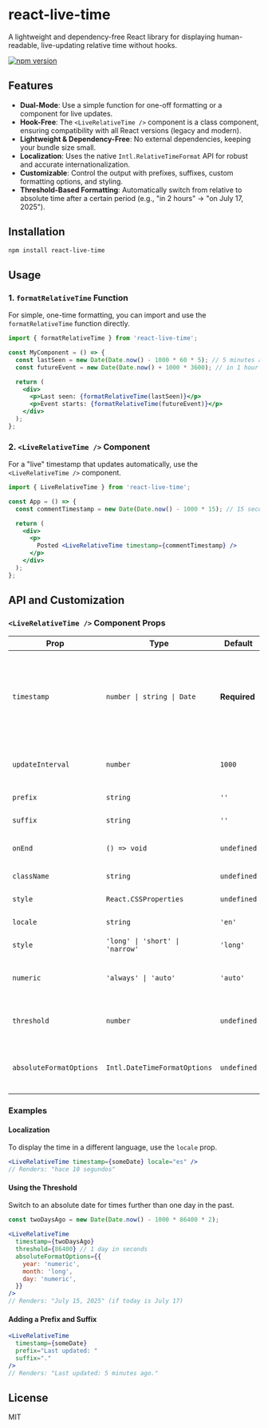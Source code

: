 # react-live-time

A lightweight and dependency-free React library for displaying human-readable, live-updating relative time without hooks.

[![npm version](https://badge.fury.io/js/react-live-time.svg)](https://badge.fury.io/js/react-live-time)

## Features

- **Dual-Mode**: Use a simple function for one-off formatting or a component for live updates.
- **Hook-Free**: The `<LiveRelativeTime />` component is a class component, ensuring compatibility with all React versions (legacy and modern).
- **Lightweight & Dependency-Free**: No external dependencies, keeping your bundle size small.
- **Localization**: Uses the native `Intl.RelativeTimeFormat` API for robust and accurate internationalization.
- **Customizable**: Control the output with prefixes, suffixes, custom formatting options, and styling.
- **Threshold-Based Formatting**: Automatically switch from relative to absolute time after a certain period (e.g., "in 2 hours" -> "on July 17, 2025").

## Installation

```bash
npm install react-live-time
```

## Usage

### 1. `formatRelativeTime` Function

For simple, one-time formatting, you can import and use the `formatRelativeTime` function directly.

```jsx
import { formatRelativeTime } from 'react-live-time';

const MyComponent = () => {
  const lastSeen = new Date(Date.now() - 1000 * 60 * 5); // 5 minutes ago
  const futureEvent = new Date(Date.now() + 1000 * 3600); // in 1 hour

  return (
    <div>
      <p>Last seen: {formatRelativeTime(lastSeen)}</p>
      <p>Event starts: {formatRelativeTime(futureEvent)}</p>
    </div>
  );
};
```

### 2. `<LiveRelativeTime />` Component

For a "live" timestamp that updates automatically, use the `<LiveRelativeTime />` component.

```jsx
import { LiveRelativeTime } from 'react-live-time';

const App = () => {
  const commentTimestamp = new Date(Date.now() - 1000 * 15); // 15 seconds ago

  return (
    <div>
      <p>
        Posted <LiveRelativeTime timestamp={commentTimestamp} />
      </p>
    </div>
  );
};
```

## API and Customization

### `<LiveRelativeTime />` Component Props

| Prop                  | Type                                      | Default      | Description                                                                                             |
| --------------------- | ----------------------------------------- | ------------ | ------------------------------------------------------------------------------------------------------- |
| `timestamp`           | `number \| string \| Date`                | **Required** | The target date/time to display. Accepts a `Date` object, Unix timestamp (ms or s), or a string. Supported string formats include ISO 8601 (`YYYY-MM-DDTHH:mm:ss.sssZ`), `YYYY-MM-DD`, `YYYY/MM/DD`, and `MM/DD/YYYY`. |
| `updateInterval`      | `number`                                  | `1000`       | The interval in milliseconds at which the component updates the time.                                   |
| `prefix`              | `string`                                  | `''`         | A string to prepend to the time output.                                                                 |
| `suffix`              | `string`                                  | `''`         | A string to append to the time output.                                                                  |
| `onEnd`               | `() => void`                              | `undefined`  | A callback function that fires when a future timestamp is reached.                                      |
| `className`           | `string`                                  | `undefined`  | Standard `className` prop for styling.                                                                  |
| `style`               | `React.CSSProperties`                     | `undefined`  | Standard `style` prop for inline styling.                                                               |
| `locale`              | `string`                                  | `'en'`       | The locale for formatting (e.g., `'es'`, `'fr'`, `'ja'`).                                                 |
| `style`               | `'long' \| 'short' \| 'narrow'`           | `'long'`     | The formatting style from `Intl.RelativeTimeFormat`.                                                    |
| `numeric`             | `'always' \| 'auto'`                      | `'auto'`     | The numeric option from `Intl.RelativeTimeFormat`. `'auto'` allows for strings like "yesterday".        |
| `threshold`           | `number`                                  | `undefined`  | A threshold in seconds. If the difference exceeds it, an absolute date is shown instead.                |
| `absoluteFormatOptions` | `Intl.DateTimeFormatOptions`              | `undefined`  | Options to format the absolute date when the `threshold` is met. See `Intl.DateTimeFormat` docs.      |

### Examples

#### Localization

To display the time in a different language, use the `locale` prop.

```jsx
<LiveRelativeTime timestamp={someDate} locale="es" />
// Renders: "hace 10 segundos"
```

#### Using the Threshold

Switch to an absolute date for times further than one day in the past.

```jsx
const twoDaysAgo = new Date(Date.now() - 1000 * 86400 * 2);

<LiveRelativeTime
  timestamp={twoDaysAgo}
  threshold={86400} // 1 day in seconds
  absoluteFormatOptions={{
    year: 'numeric',
    month: 'long',
    day: 'numeric',
  }}
/>
// Renders: "July 15, 2025" (if today is July 17)
```

#### Adding a Prefix and Suffix

```jsx
<LiveRelativeTime
  timestamp={someDate}
  prefix="Last updated: "
  suffix="."
/>
// Renders: "Last updated: 5 minutes ago."
```

## License

MIT
